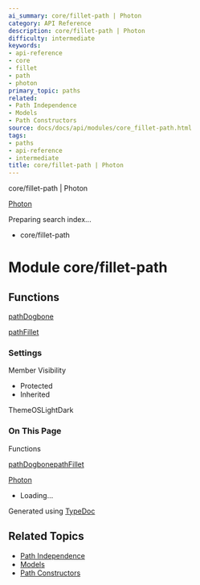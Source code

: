 ```yaml
---
ai_summary: core/fillet-path | Photon
category: API Reference
description: core/fillet-path | Photon
difficulty: intermediate
keywords:
- api-reference
- core
- fillet
- path
- photon
primary_topic: paths
related:
- Path Independence
- Models
- Path Constructors
source: docs/docs/api/modules/core_fillet-path.html
tags:
- paths
- api-reference
- intermediate
title: core/fillet-path | Photon
---
```

core/fillet-path | Photon

[Photon](../index.md)




Preparing search index...

* core/fillet-path

# Module core/fillet-path

## Functions

[pathDogbone](../functions/core_fillet-path.pathDogbone.md)


[pathFillet](../functions/core_fillet-path.pathFillet.md)

### Settings

Member Visibility

* Protected
* Inherited

ThemeOSLightDark

### On This Page

Functions

[pathDogbone](#pathdogbone)[pathFillet](#pathfillet)

[Photon](../index.md)

* Loading...

Generated using [TypeDoc](https://typedoc.org/)

## Related Topics

- [Path Independence](../index.md)
- [Models](../index.md)
- [Path Constructors](../index.md)
